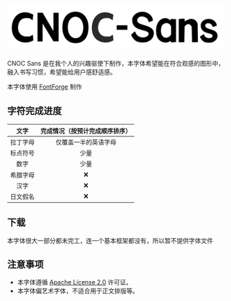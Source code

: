 <h1 align="center">
  <img src="CNOC-Sans.png" title="CNOC Sans">
</h1>
CNOC Sans 是在我个人的兴趣驱使下制作，本字体希望能在符合观感的图形中，融入书写习惯，希望能给用户感舒适感。

本字体使用 [FontForge](https://github.com/fontforge/fontforge) 制作

## 字符完成进度
| 文字 | 完成情况（按预计完成顺序排序） |
|:-:|:-:|
| 拉丁字母   | 仅覆盖一半的英语字母 |
| 标点符号   | 少量 |
| 数字       | 少量 |
| 希腊字母   | ❌ |
| 汉字       | ❌ |
| 日文假名   | ❌ |

## 下载
本字体很大一部分都未完工，连一个基本框架都没有，所以暂不提供字体文件

## 注意事项
- 本字体遵循 [Apache License 2.0](LICENSE) 许可证。
- 本字体偏艺术字体，不适合用于正文排版等。
